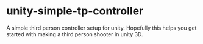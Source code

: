 # unity-simple-tp-controller
A simple third person controller setup for unity. Hopefully this helps you get started with making a third person shooter in unity 3D.
